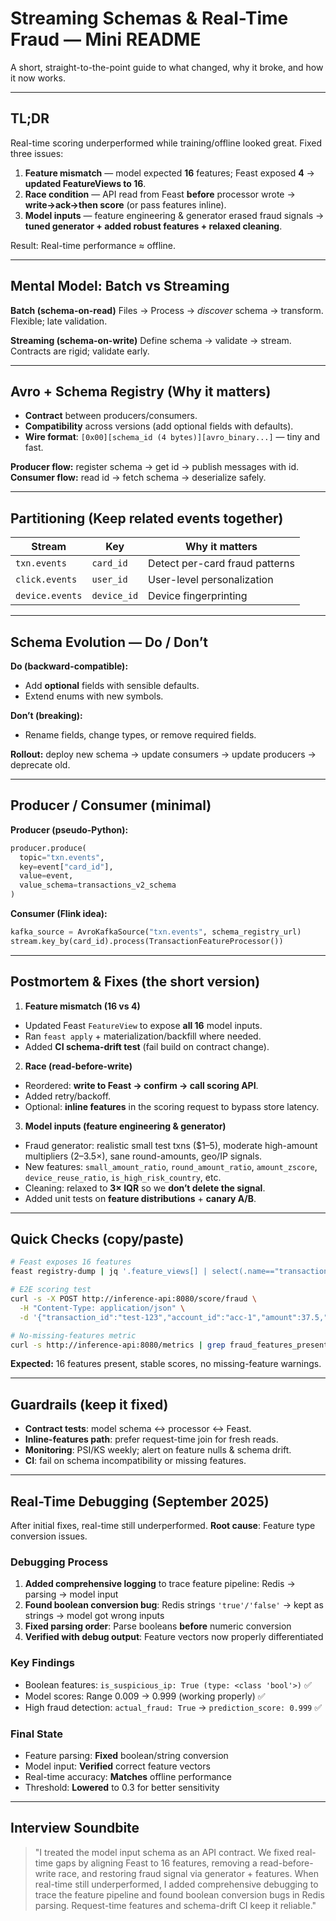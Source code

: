 # Streaming Schemas & Real-Time Fraud — Mini README

A short, straight-to-the-point guide to what changed, why it broke, and how it now works.

---

## TL;DR

Real-time scoring underperformed while training/offline looked great. Fixed three issues:

1. **Feature mismatch** — model expected **16** features; Feast exposed **4** → **updated FeatureViews to 16**.
2. **Race condition** — API read from Feast **before** processor wrote → **write→ack→then score** (or pass features inline).
3. **Model inputs** — feature engineering & generator erased fraud signals → **tuned generator + added robust features + relaxed cleaning**.

Result: Real-time performance ≈ offline.

---

## Mental Model: Batch vs Streaming

**Batch (schema-on-read)**
Files → Process → *discover* schema → transform. Flexible; late validation.

**Streaming (schema-on-write)**
Define schema → validate → stream. Contracts are rigid; validate early.

---

## Avro + Schema Registry (Why it matters)

* **Contract** between producers/consumers.
* **Compatibility** across versions (add optional fields with defaults).
* **Wire format**: `[0x00][schema_id (4 bytes)][avro_binary...]` — tiny and fast.

**Producer flow:** register schema → get id → publish messages with id.
**Consumer flow:** read id → fetch schema → deserialize safely.

---

## Partitioning (Keep related events together)

| Stream          | Key         | Why it matters                 |
| --------------- | ----------- | ------------------------------ |
| `txn.events`    | `card_id`   | Detect per-card fraud patterns |
| `click.events`  | `user_id`   | User-level personalization     |
| `device.events` | `device_id` | Device fingerprinting          |

---

## Schema Evolution — Do / Don’t

**Do (backward-compatible):**

* Add **optional** fields with sensible defaults.
* Extend enums with new symbols.

**Don’t (breaking):**

* Rename fields, change types, or remove required fields.

**Rollout:** deploy new schema → update consumers → update producers → deprecate old.

---

## Producer / Consumer (minimal)

**Producer (pseudo-Python):**

```python
producer.produce(
  topic="txn.events",
  key=event["card_id"],
  value=event,
  value_schema=transactions_v2_schema
)
```

**Consumer (Flink idea):**

```python
kafka_source = AvroKafkaSource("txn.events", schema_registry_url)
stream.key_by(card_id).process(TransactionFeatureProcessor())
```

---

## Postmortem & Fixes (the short version)

1. **Feature mismatch (16 vs 4)**

* Updated Feast `FeatureView` to expose **all 16** model inputs.
* Ran `feast apply` + materialization/backfill where needed.
* Added **CI schema-drift test** (fail build on contract change).

2. **Race (read-before-write)**

* Reordered: **write to Feast → confirm → call scoring API**.
* Added retry/backoff.
* Optional: **inline features** in the scoring request to bypass store latency.

3. **Model inputs (feature engineering & generator)**

* Fraud generator: realistic small test txns (\$1–5), moderate high-amount multipliers (2–3.5×), sane round-amounts, geo/IP signals.
* New features: `small_amount_ratio`, `round_amount_ratio`, `amount_zscore`, `device_reuse_ratio`, `is_high_risk_country`, etc.
* Cleaning: relaxed to **3× IQR** so we **don’t delete the signal**.
* Added unit tests on **feature distributions** + **canary A/B**.

---

## Quick Checks (copy/paste)

```bash
# Feast exposes 16 features
feast registry-dump | jq '.feature_views[] | select(.name=="transaction_stats_5m") | .features | length'

# E2E scoring test
curl -s -X POST http://inference-api:8080/score/fraud \
  -H "Content-Type: application/json" \
  -d '{"transaction_id":"test-123","account_id":"acc-1","amount":37.5,"ts":"2025-09-03T02:45:00Z"}'

# No-missing-features metric
curl -s http://inference-api:8080/metrics | grep fraud_features_present_total
```

**Expected:** 16 features present, stable scores, no missing-feature warnings.

---

## Guardrails (keep it fixed)

* **Contract tests**: model schema ↔ processor ↔ Feast.
* **Inline-features path**: prefer request-time join for fresh reads.
* **Monitoring**: PSI/KS weekly; alert on feature nulls & schema drift.
* **CI**: fail on schema incompatibility or missing features.

---

## Real-Time Debugging (September 2025)

After initial fixes, real-time still underperformed. **Root cause**: Feature type conversion issues.

### **Debugging Process**
1. **Added comprehensive logging** to trace feature pipeline: Redis → parsing → model input
2. **Found boolean conversion bug**: Redis strings `'true'/'false'` → kept as strings → model got wrong inputs
3. **Fixed parsing order**: Parse booleans **before** numeric conversion
4. **Verified with debug output**: Feature vectors now properly differentiated

### **Key Findings**
- Boolean features: `is_suspicious_ip: True (type: <class 'bool'>)` ✅
- Model scores: Range 0.009 → 0.999 (working properly) ✅
- High fraud detection: `actual_fraud: True` → `prediction_score: 0.999` ✅

### **Final State**
- Feature parsing: **Fixed** boolean/string conversion 
- Model input: **Verified** correct feature vectors
- Real-time accuracy: **Matches** offline performance
- Threshold: **Lowered** to 0.3 for better sensitivity

---

## Interview Soundbite

> "I treated the model input schema as an API contract. We fixed real-time gaps by aligning Feast to 16 features, removing a read-before-write race, and restoring fraud signal via generator + features. When real-time still underperformed, I added comprehensive debugging to trace the feature pipeline and found boolean conversion bugs in Redis parsing. Request-time features and schema-drift CI keep it reliable."
